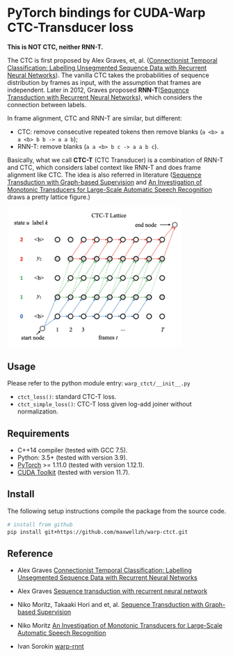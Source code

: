 
# PyTorch bindings for CUDA-Warp CTC-Transducer loss

**This is NOT CTC, neither RNN-T.**

The CTC is first proposed by Alex Graves, et, al. ([Connectionist Temporal Classification: Labelling Unsegmented Sequence Data with Recurrent Neural Networks](https://www.cs.toronto.edu/~graves/icml_2006.pdf)). The vanilla CTC takes the probabilities of sequence distribution by frames as input, with the assumption that frames are independent. Later in 2012, Graves proposed **RNN-T**([Sequence Transduction with Recurrent Neural Networks](https://arxiv.org/abs/1211.3711)), which considers the connection between labels.

In frame alignment, CTC and RNN-T are similar, but different:

- CTC: remove consecutive repeated tokens then remove blanks (`a <b> a a <b> b b -> a a b`);
- RNN-T: remove blanks (`a a <b> b c -> a a b c`).

Basically, what we call **CTC-T** (CTC Transducer) is a combination of RNN-T and CTC, which considers label context like RNN-T and does frame alignment like CTC. The idea is also referred in literature ([Sequence Transduction with Graph-based Supervision](https://arxiv.org/abs/2111.01272) and [An Investigation of Monotonic Transducers for Large-Scale Automatic Speech Recognition](https://arxiv.org/abs/2204.08858) draws a pretty lattice figure.)

<img src="assets/ctc_t_lattice.png" width=400px/>

## Usage

Please refer to the python module entry: `warp_ctct/__init__.py`

- `ctct_loss()`: standard CTC-T loss.
- `ctct_simple_loss()`: CTC-T loss given log-add joiner without normalization.

## Requirements

- C++14 compiler (tested with GCC 7.5).
- Python: 3.5+ (tested with version 3.9).
- [PyTorch](http://pytorch.org/) >= 1.11.0 (tested with version 1.12.1).
- [CUDA Toolkit](https://developer.nvidia.com/cuda-zone) (tested with version 11.7).


## Install

The following setup instructions compile the package from the source code.

```bash
# install from github
pip install git+https://github.com/maxwellzh/warp-ctct.git
```


## Reference

- Alex Graves [Connectionist Temporal Classification: Labelling Unsegmented Sequence Data with Recurrent Neural Networks](https://www.cs.toronto.edu/~graves/icml_2006.pdf)

- Alex Graves [Sequence transduction with recurrent neural network](https://arxiv.org/pdf/1211.3711.pdf)

- Niko Moritz, Takaaki Hori and et, al. [Sequence Transduction with Graph-based Supervision](https://arxiv.org/abs/2111.01272)

- Niko Moritz [An Investigation of Monotonic Transducers for Large-Scale Automatic Speech Recognition](https://arxiv.org/abs/2204.08858)

- Ivan Sorokin [warp-rnnt](https://github.com/1ytic/warp-rnnt)
